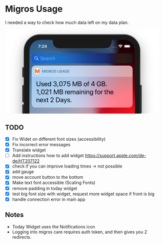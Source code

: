 #  Migros Usage

I needed a way to check how much data left on my data plan.

![screenshot](screenshot.png)

## TODO
- [x] Fix Widet on different font sizes (accessibility)
- [x] Fix incorrect error messages
- [x] Translate widget
- [ ] Add instructions how to add widget https://support.apple.com/de-de/HT207122
- [X] check if you can improve loading times -> not possible
- [X] add gauge
- [X] move account button to the bottom
- [X] Make text font accessible (Scaling Fonts)
- [X] remove padding in today widget
- [X] test big font size with widget, request more widget space if front is big
- [X] handle connection error in main app

## Notes
* Today Widget uses the Notifications icon
* Logging into migros care requires auth token, and then gives you 2 redirects.

